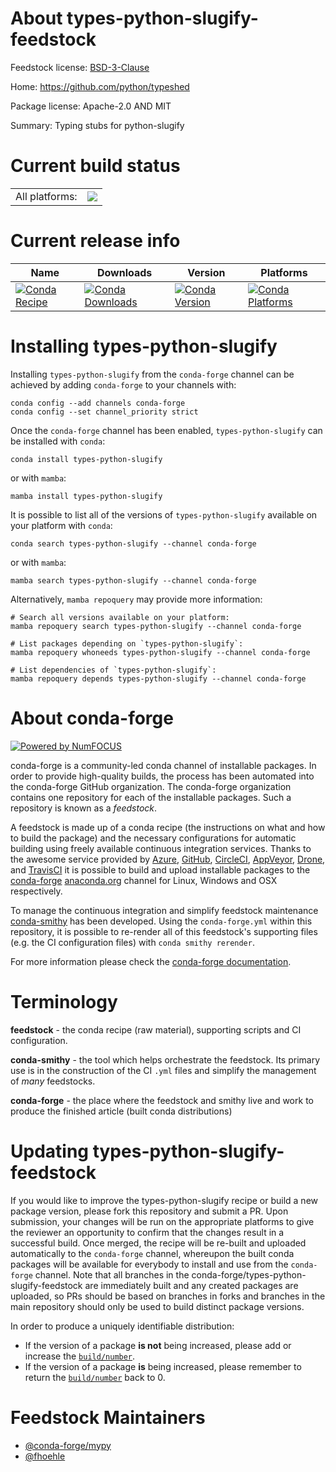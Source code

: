 About types-python-slugify-feedstock
====================================

Feedstock license: [BSD-3-Clause](https://github.com/conda-forge/types-python-slugify-feedstock/blob/main/LICENSE.txt)

Home: https://github.com/python/typeshed

Package license: Apache-2.0 AND MIT

Summary: Typing stubs for python-slugify

Current build status
====================


<table><tr><td>All platforms:</td>
    <td>
      <a href="https://dev.azure.com/conda-forge/feedstock-builds/_build/latest?definitionId=13143&branchName=main">
        <img src="https://dev.azure.com/conda-forge/feedstock-builds/_apis/build/status/types-python-slugify-feedstock?branchName=main">
      </a>
    </td>
  </tr>
</table>

Current release info
====================

| Name | Downloads | Version | Platforms |
| --- | --- | --- | --- |
| [![Conda Recipe](https://img.shields.io/badge/recipe-types--python--slugify-green.svg)](https://anaconda.org/conda-forge/types-python-slugify) | [![Conda Downloads](https://img.shields.io/conda/dn/conda-forge/types-python-slugify.svg)](https://anaconda.org/conda-forge/types-python-slugify) | [![Conda Version](https://img.shields.io/conda/vn/conda-forge/types-python-slugify.svg)](https://anaconda.org/conda-forge/types-python-slugify) | [![Conda Platforms](https://img.shields.io/conda/pn/conda-forge/types-python-slugify.svg)](https://anaconda.org/conda-forge/types-python-slugify) |

Installing types-python-slugify
===============================

Installing `types-python-slugify` from the `conda-forge` channel can be achieved by adding `conda-forge` to your channels with:

```
conda config --add channels conda-forge
conda config --set channel_priority strict
```

Once the `conda-forge` channel has been enabled, `types-python-slugify` can be installed with `conda`:

```
conda install types-python-slugify
```

or with `mamba`:

```
mamba install types-python-slugify
```

It is possible to list all of the versions of `types-python-slugify` available on your platform with `conda`:

```
conda search types-python-slugify --channel conda-forge
```

or with `mamba`:

```
mamba search types-python-slugify --channel conda-forge
```

Alternatively, `mamba repoquery` may provide more information:

```
# Search all versions available on your platform:
mamba repoquery search types-python-slugify --channel conda-forge

# List packages depending on `types-python-slugify`:
mamba repoquery whoneeds types-python-slugify --channel conda-forge

# List dependencies of `types-python-slugify`:
mamba repoquery depends types-python-slugify --channel conda-forge
```


About conda-forge
=================

[![Powered by
NumFOCUS](https://img.shields.io/badge/powered%20by-NumFOCUS-orange.svg?style=flat&colorA=E1523D&colorB=007D8A)](https://numfocus.org)

conda-forge is a community-led conda channel of installable packages.
In order to provide high-quality builds, the process has been automated into the
conda-forge GitHub organization. The conda-forge organization contains one repository
for each of the installable packages. Such a repository is known as a *feedstock*.

A feedstock is made up of a conda recipe (the instructions on what and how to build
the package) and the necessary configurations for automatic building using freely
available continuous integration services. Thanks to the awesome service provided by
[Azure](https://azure.microsoft.com/en-us/services/devops/), [GitHub](https://github.com/),
[CircleCI](https://circleci.com/), [AppVeyor](https://www.appveyor.com/),
[Drone](https://cloud.drone.io/welcome), and [TravisCI](https://travis-ci.com/)
it is possible to build and upload installable packages to the
[conda-forge](https://anaconda.org/conda-forge) [anaconda.org](https://anaconda.org/)
channel for Linux, Windows and OSX respectively.

To manage the continuous integration and simplify feedstock maintenance
[conda-smithy](https://github.com/conda-forge/conda-smithy) has been developed.
Using the ``conda-forge.yml`` within this repository, it is possible to re-render all of
this feedstock's supporting files (e.g. the CI configuration files) with ``conda smithy rerender``.

For more information please check the [conda-forge documentation](https://conda-forge.org/docs/).

Terminology
===========

**feedstock** - the conda recipe (raw material), supporting scripts and CI configuration.

**conda-smithy** - the tool which helps orchestrate the feedstock.
                   Its primary use is in the construction of the CI ``.yml`` files
                   and simplify the management of *many* feedstocks.

**conda-forge** - the place where the feedstock and smithy live and work to
                  produce the finished article (built conda distributions)


Updating types-python-slugify-feedstock
=======================================

If you would like to improve the types-python-slugify recipe or build a new
package version, please fork this repository and submit a PR. Upon submission,
your changes will be run on the appropriate platforms to give the reviewer an
opportunity to confirm that the changes result in a successful build. Once
merged, the recipe will be re-built and uploaded automatically to the
`conda-forge` channel, whereupon the built conda packages will be available for
everybody to install and use from the `conda-forge` channel.
Note that all branches in the conda-forge/types-python-slugify-feedstock are
immediately built and any created packages are uploaded, so PRs should be based
on branches in forks and branches in the main repository should only be used to
build distinct package versions.

In order to produce a uniquely identifiable distribution:
 * If the version of a package **is not** being increased, please add or increase
   the [``build/number``](https://docs.conda.io/projects/conda-build/en/latest/resources/define-metadata.html#build-number-and-string).
 * If the version of a package **is** being increased, please remember to return
   the [``build/number``](https://docs.conda.io/projects/conda-build/en/latest/resources/define-metadata.html#build-number-and-string)
   back to 0.

Feedstock Maintainers
=====================

* [@conda-forge/mypy](https://github.com/conda-forge/mypy/)
* [@fhoehle](https://github.com/fhoehle/)

